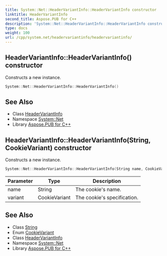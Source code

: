 ```yaml
---
title: System::Net::HeaderVariantInfo::HeaderVariantInfo constructor
linktitle: HeaderVariantInfo
second_title: Aspose.PUB for C++
description: 'System::Net::HeaderVariantInfo::HeaderVariantInfo constructor. Constructs a new instance in C++.'
type: docs
weight: 100
url: /cpp/system.net/headervariantinfo/headervariantinfo/
---
```

## HeaderVariantInfo::HeaderVariantInfo() constructor


Constructs a new instance.

```cpp
System::Net::HeaderVariantInfo::HeaderVariantInfo()
```

## See Also

* Class [HeaderVariantInfo](../)
* Namespace [System::Net](../../)
* Library [Aspose.PUB for C++](../../../)
## HeaderVariantInfo::HeaderVariantInfo(String, CookieVariant) constructor


Constructs a new instance.

```cpp
System::Net::HeaderVariantInfo::HeaderVariantInfo(String name, CookieVariant variant)
```


| Parameter | Type | Description |
| --- | --- | --- |
| name | String | The cookie's name. |
| variant | CookieVariant | The cookie's specification. |

## See Also

* Class [String](../../../system/string/)
* Enum [CookieVariant](../../cookievariant/)
* Class [HeaderVariantInfo](../)
* Namespace [System::Net](../../)
* Library [Aspose.PUB for C++](../../../)

